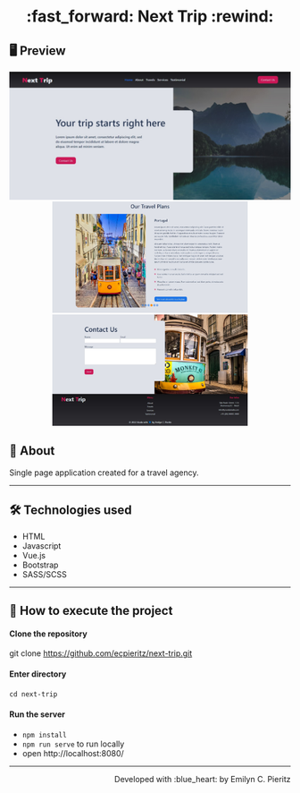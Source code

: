 <h1 align = "center"> :fast_forward: Next Trip :rewind: </h1>

## 🖥 Preview
<p align = "center">
  <img src = "https://github.com/ecpieritz/next-trip/blob/main/public/print-01.jpg?raw=true" width = "700" height = "auto">
  <img src = "https://github.com/ecpieritz/next-trip/blob/main/public/print-02.jpg?raw=true" width = "350" height = "auto">
  <img src = "https://github.com/ecpieritz/next-trip/blob/main/public/print-03.jpg?raw=true" width = "350" height = "auto">
</p>

## 📖 About
<p>Single page application created for a travel agency.</p>

---

## 🛠 Technologies used
- HTML
- Javascript
- Vue.js
- Bootstrap
- SASS/SCSS

---


## 🚀 How to execute the project
#### Clone the repository
git clone https://github.com/ecpieritz/next-trip.git

#### Enter directory
`cd next-trip`

#### Run the server
- `npm install`
- `npm run serve` to run locally
- open http://localhost:8080/ 

---
<p align = "right">Developed with :blue_heart: by Emilyn C. Pieritz</p>
